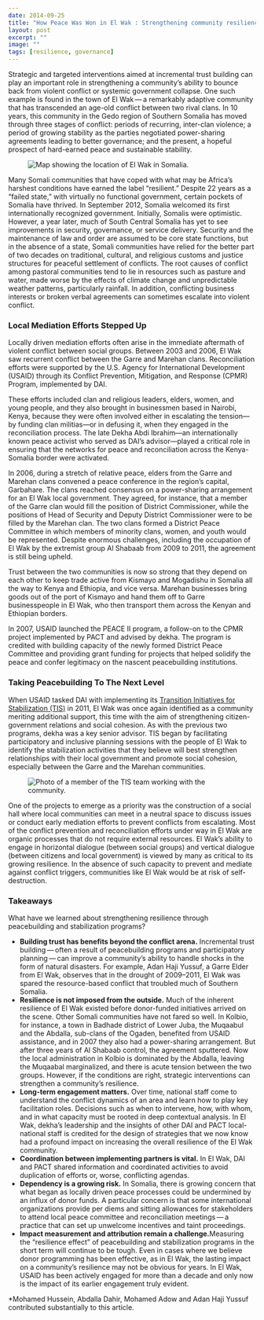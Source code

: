 ```yaml
---
date: 2014-09-25
title: "How Peace Was Won in El Wak : Strengthening community resilience through peacebuilding initiatives"
layout: post
excerpt: ""
image: ""
tags: [resilience, governance]
---
```

<p>Strategic and targeted interventions aimed at incremental trust building can play an important role in strengthening a community’s ability to bounce back from violent conflict or systemic government collapse. One such example is found in the town of El Wak — a remarkably adaptive community that has transcended an age-old conflict between two rival clans. In 10 years, this community in the Gedo region of Southern Somalia has moved through three stages of conflict: periods of recurring, inter-clan violence; a period of growing stability as the parties negotiated power-sharing agreements leading to better governance; and the present, a hopeful prospect of hard-earned peace and sustainable stability.</p><figure class="kg-card kg-image-card"><img src="https://pubs.ghost.io/uploads/vishalini-map.jpg" class="kg-image" alt="Map showing the location of El Wak in Somalia." loading="lazy" title="El Wak, Somalia"></figure><p>Many Somali communities that have coped with what may be Africa’s harshest conditions have earned the label “resilient.” Despite 22 years as a “failed state,” with virtually no functional government, certain pockets of Somalia have thrived. In September 2012, Somalia welcomed its first internationally recognized government. Initially, Somalis were optimistic. However, a year later, much of South Central Somalia has yet to see improvements in security, governance, or service delivery. Security and the maintenance of law and order are assumed to be core state functions, but in the absence of a state, Somali communities have relied for the better part of two decades on traditional, cultural, and religious customs and justice structures for peaceful settlement of conflicts. The root causes of conflict among pastoral communities tend to lie in resources such as pasture and water, made worse by the effects of climate change and unpredictable weather patterns, particularly rainfall. In addition, conflicting business interests or broken verbal agreements can sometimes escalate into violent conflict.</p><h3 id="local-mediation-efforts-stepped-up">Local Mediation Efforts Stepped Up</h3><p>Locally driven mediation efforts often arise in the immediate aftermath of violent conflict between social groups. Between 2003 and 2006, El Wak saw recurrent conflict between the Garre and Marehan clans. Reconciliation efforts were supported by the U.S. Agency for International Development (USAID) through its Conflict Prevention, Mitigation, and Response (CPMR) Program, implemented by DAI.</p><p>These efforts included clan and religious leaders, elders, women, and young people, and they also brought in businessmen based in Nairobi, Kenya, because they were often involved either in escalating the tension—by funding clan militias—or in defusing it, when they engaged in the reconciliation process. The late Dekha Abdi Ibrahim—an internationally known peace activist who served as DAI’s advisor—played a critical role in ensuring that the networks for peace and reconciliation across the Kenya-Somalia border were activated.</p><p>In 2006, during a stretch of relative peace, elders from the Garre and Marehan clans convened a peace conference in the region’s capital, Garbahare. The clans reached consensus on a power-sharing arrangement for an El Wak local government. They agreed, for instance, that a member of the Garre clan would fill the position of District Commissioner, while the positions of Head of Security and Deputy District Commissioner were to be filled by the Marehan clan. The two clans formed a District Peace Committee in which members of minority clans, women, and youth would be represented. Despite enormous challenges, including the occupation of El Wak by the extremist group Al Shabaab from 2009 to 2011, the agreement is still being upheld.</p><p>Trust between the two communities is now so strong that they depend on each other to keep trade active from Kismayo and Mogadishu in Somalia all the way to Kenya and Ethiopia, and vice versa. Marehan businesses bring goods out of the port of Kismayo and hand them off to Garre businesspeople in El Wak, who then transport them across the Kenyan and Ethiopian borders.</p><p>In 2007, USAID launched the PEACE II program, a follow-on to the CPMR project implemented by PACT and advised by dekha. The program is credited with building capacity of the newly formed District Peace Committee and providing grant funding for projects that helped solidify the peace and confer legitimacy on the nascent peacebuilding institutions.</p><h3 id="taking-peacebuilding-to-the-next-level">Taking Peacebuilding To The Next Level</h3><p>When USAID tasked DAI with implementing its <a href="http://dai.com/our-work/projects/somalia—transition-initiatives-stabilization-tis">Transition Initiatives for Stabilization (TIS)</a> in 2011, El Wak was once again identified as a community meriting additional support, this time with the aim of strengthening citizen-government relations and social cohesion. As with the previous two programs, dekha was a key senior advisor. TIS began by facilitating participatory and inclusive planning sessions with the people of El Wak to identify the stabilization activities that they believe will best strengthen relationships with their local government and promote social cohesion, especially between the Garre and the Marehan communities.</p><figure class="kg-card kg-image-card"><img src="https://pubs.ghost.io/uploads/vishalini-story.jpg" class="kg-image" alt="Photo of a member of the TIS team working with the community." loading="lazy" title="The TIS team worked closely with the community to build trust."></figure><p>One of the projects to emerge as a priority was the construction of a social hall where local communities can meet in a neutral space to discuss issues or conduct early mediation efforts to prevent conflicts from escalating. Most of the conflict prevention and reconciliation efforts under way in El Wak are organic processes that do not require external resources. El Wak’s ability to engage in horizontal dialogue (between social groups) and vertical dialogue (between citizens and local government) is viewed by many as critical to its growing resilience. In the absence of such capacity to prevent and mediate against conflict triggers, communities like El Wak would be at risk of self-destruction.</p><h3 id="takeaways">Takeaways</h3><p>What have we learned about strengthening resilience through peacebuilding and stabilization programs?</p><ul><li><strong>Building trust has benefits beyond the conflict arena.</strong> Incremental trust building — often a result of peacebuilding programs and participatory planning — can improve a community’s ability to handle shocks in the form of natural disasters. For example, Adan Haji Yussuf, a Garre Elder from El Wak, observes that in the drought of 2009–2011, El Wak was spared the resource-based conflict that troubled much of Southern Somalia.</li><li><strong>Resilience is not imposed from the outside.</strong> Much of the inherent resilience of El Wak existed before donor-funded initiatives arrived on the scene. Other Somali communities have not fared so well. In Kolbio, for instance, a town in Badhade district of Lower Juba, the Muqaabul and the Abdalla, sub-clans of the Ogaden, benefited from USAID assistance, and in 2007 they also had a power-sharing arrangement. But after three years of Al Shabaab control, the agreement sputtered. Now the local administration in Kolbio is dominated by the Abdalla, leaving the Muqaabal marginalized, and there is acute tension between the two groups. However, if the conditions are right, strategic interventions can strengthen a community’s resilience.</li><li><strong>Long-term engagement matters.</strong> Over time, national staff come to understand the conflict dynamics of an area and learn how to play key facilitation roles. Decisions such as when to intervene, how, with whom, and in what capacity must be rooted in deep contextual analysis. In El Wak, dekha’s leadership and the insights of other DAI and PACT local-national staff is credited for the design of strategies that we now know had a profound impact on increasing the overall resilience of the El Wak community.</li><li><strong>Coordination between implementing partners is vital.</strong> In El Wak, DAI and PACT shared information and coordinated activities to avoid duplication of efforts or, worse, conflicting agendas.</li><li><strong>Dependency is a growing risk.</strong> In Somalia, there is growing concern that what began as locally driven peace processes could be undermined by an influx of donor funds. A particular concern is that some international organizations provide per diems and sitting allowances for stakeholders to attend local peace committee and reconciliation meetings — a practice that can set up unwelcome incentives and taint proceedings.</li><li><strong>Impact measurement and attribution remain a challenge.</strong>Measuring the “resilience effect” of peacebuilding and stabilization programs in the short term will continue to be tough. Even in cases where we believe donor programming has been effective, as in El Wak, the lasting impact on a community’s resilience may not be obvious for years. In El Wak, USAID has been actively engaged for more than a decade and only now is the impact of its earlier engagement truly evident.</li></ul><p>*Mohamed Hussein, Abdalla Dahir, Mohamed Adow and Adan Haji Yussuf contributed substantially to this article.</p>
  